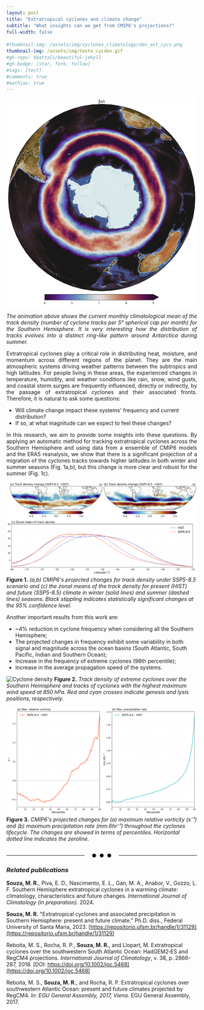 ```yaml
---
layout: post
title: "Extratropical cyclones and climate change"
subtitle: "What insights can we get from CMIP6's projections?"
full-width: false

#thumbnail-img: /assets/img/cyclones_climatology/den_ext_cycs.png
thumbnail-img: /assets/img/teste_cycden.gif
#gh-repo: daattali/beautiful-jekyll
#gh-badge: [star, fork, follow]
#tags: [test]
#comments: true
#mathjax: true
---
```

![Track densities SH](/assets/img/teste_cycden.gif)
<div style="text-align: justify"><i>The animation above shows the current monthly climatological mean of the track density (number of cyclone tracks per 5° spherical cap per month) for the Southern Hemisphere.
It is very interesting how the distribution of tracks evolves into a distinct ring-like pattern around Antarctica during summer.
</i></div><p></p>

<div align="justify">
Extratropical cyclones play a critical role in distributing heat, moisture, and momentum across different regions of the planet. They are the main atmospheric systems driving weather patterns between the subtropics and high latitudes. For people living in these areas, the experienced changes in temperature, humidity, and weather conditions like rain, snow, wind gusts, and coastal storm surges are frequently influenced, directly or indirectly, by the passage of extratropical cyclones and their associated fronts. Therefore, it is natural to ask some questions:
</div><p></p>

* Will climate change impact these systems' frequency and current distribution? <br>
* If so, at what magnitude can we expect to feel these changes?
<p></p>

<div align="justify">
In this research, we aim to provide some insights into these questions. By applying an automatic method for tracking extratropical cyclones across the Southern Hemisphere and using data from a ensemble of CMIP6 models and the ERA5 reanalysis, we show that there is a significant projection of a migration of the cyclones tracks towards higher latitudes in both winter and summer seasons (Fig. 1a,b), but this change is more clear and robust for the summer (Fig. 1c).
</div><p></p>

![Cyclone density](/assets/img/cyclones_climatology/den_cycs_zonalmean.png)
**Figure 1.** *(a,b) CMIP6's projected changes for track density under SSP5-8.5 scenario and (c) the zonal means of the track density for present (HIST) and future (SSP5-8.5) climate in winter (solid lines) and summer (dashed lines) seasons. Black stippling indicates statistically significant changes at the 95% confidence level.*

Another important results from this work are:

* ~4% reduction in cyclone frequency when considering all the Southern Hemisphere;
* The projected changes in frequency exhibit some variability in both signal and magnitude across the ocean basins (South Atlantic, South Pacific, Indian and Southern Ocean);
* Increase in the frequency of extreme cyclones (98th percentile);
* Increase in the average propagation speed of the systems.


![Cyclone density](/assets/img/cyclones_climatology/den_ext_cycs.png)
**Figure 2.** *Track density of extreme cyclones over the Southern Hemisphere and tracks of cyclones with the highest maximum wind speed at 850 hPa. Red and cyan crosses indicate genesis and lysis positions, respectively.*

![Cyclone density](/assets/img/cyclones_climatology/changes2_percentiles.png)
**Figure 3.** *CMIP6's projected changes for (a) maximum relative vorticity (s⁻¹) and (b) maximum precipitation rate (mm.6hr⁻¹) throughout the cyclones lifecycle. The changes are showed in terms of percentiles. Horizontal dotted line indicates the zeroline.*

<br>
<div style="display: flex; justify-content: center; align-items: center;">
    <div style="flex-grow: 1; height:1px; background:black;"></div>
    <section style="margin: 0 15px; display: flex; align-items: center; justify-content: space-between;">
        <div style="width: 10px; height: 10px; background: #000000; border-radius: 50%; margin: 0 5px;"></div>
        <div style="width: 10px; height: 10px; background: #000000; border-radius: 50%; margin: 0 5px;"></div>
        <div style="width: 10px; height: 10px; background: #000000; border-radius: 50%; margin: 0 5px;"></div>
    </section>
    <div style="flex-grow: 1; height:1px; background:black;"></div>
</div>

### *Related publications*
**Souza, M. R.**, Piva, E. D., Nascimento, E. L., Gan, M. A., Anabor, V., Gozzo, L. F. Southern Hemisphere extratropical cyclones in a warming climate: climatology, characteristics and future changes. _International Journal of Climatology (in preparation)_. 2024.

**Souza, M. R.** "Extratropical cyclones and associated precipitation in Southern Hemisphere: present and future climate." Ph.D. diss., Federal University of Santa Maria, 2023. [https://repositorio.ufsm.br/handle/1/31129](https://repositorio.ufsm.br/handle/1/31129)

Reboita, M. S., Rocha, R. P., **Souza, M. R.**, and Llopart, M. Extratropical cyclones
over the southwestern South Atlantic Ocean: HadGEM2‐ES and RegCM4
projections. _International Journal of Climatology_, v. 38, p. 2866-287, 2018. [DOI: https://doi.org/10.1002/joc.5468](https://doi.org/10.1002/joc.5468)

Reboita, M. S., **Souza, M. R.**, and Rocha, R. P. Extratropical cyclones over southwestern Atlantic Ocean: present and future climates projected by RegCM4. _In: EGU General Assembly, 2017, Viena_. EGU General Assembly, 2017.

<!--
{: .box-success}
This is a demo post to show you how to write blog posts with markdown.  I strongly encourage you to [take 5 minutes to learn how to write in markdown](https://markdowntutorial.com/) - it'll teach you how to transform regular text into bold/italics/tables/etc.<br/>I also encourage you to look at the [code that created this post](https://raw.githubusercontent.com/daattali/beautiful-jekyll/master/_posts/2020-02-28-sample-markdown.md) to learn some more advanced tips about using markdown in Beautiful Jekyll.



**Here is some bold text**

## Here is a secondary heading

[This is a link to a different site](https://deanattali.com/) and [this is a link to a section inside this page](#local-urls).

Here's a table:

| Number | Next number | Previous number |
| :------ |:--- | :--- |
| Five | Six | Four |
| Ten | Eleven | Nine |
| Seven | Eight | Six |
| Two | Three | One |

You can use [MathJax](https://www.mathjax.org/) to write LaTeX expressions. For example:
When \\(a \ne 0\\), there are two solutions to \\(ax^2 + bx + c = 0\\) and they are $$x = {-b \pm \sqrt{b^2-4ac} \over 2a}.$$

How about a yummy crepe?

![Crepe](https://beautifuljekyll.com/assets/img/crepe.jpg)

It can also be centered!

![Crepe](https://beautifuljekyll.com/assets/img/crepe.jpg){: .mx-auto.d-block :}

Here's a code chunk:

~~~
var foo = function(x) {
  return(x + 5);
}
foo(3)
~~~

And here is the same code with syntax highlighting:

```javascript
var foo = function(x) {
  return(x + 5);
}
foo(3)
```

And here is the same code yet again but with line numbers:

{% highlight javascript linenos %}
var foo = function(x) {
  return(x + 5);
}
foo(3)
{% endhighlight %}

## Boxes
You can add notification, warning and error boxes like this:

### Notification

{: .box-note}
**Note:** This is a notification box.

### Warning

{: .box-warning}
**Warning:** This is a warning box.

### Error

{: .box-error}
**Error:** This is an error box.

## Local URLs in project sites {#local-urls}

When hosting a *project site* on GitHub Pages (for example, `https://USERNAME.github.io/MyProject`), URLs that begin with `/` and refer to local files may not work correctly due to how the root URL (`/`) is interpreted by GitHub Pages. You can read more about it [in the FAQ](https://beautifuljekyll.com/faq/#links-in-project-page). To demonstrate the issue, the following local image will be broken **if your site is a project site:**

![Crepe](/assets/img/crepe.jpg)

If the above image is broken, then you'll need to follow the instructions [in the FAQ](https://beautifuljekyll.com/faq/#links-in-project-page). Here is proof that it can be fixed:

![Crepe]({{ '/assets/img/crepe.jpg' | relative_url }})

-->
